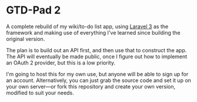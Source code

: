 # GTD-Pad 2

A complete rebuild of my wiki/to-do list app, using [Laravel 3](https://github.com/laravel) as the framework and making use of everything I've learned since building the original version.

The plan is to build out an API first, and then use that to construct the app. The API will eventually be made public, once I figure out how to implement an OAuth 2 provider, but this is a low priority.

I'm going to host this for my own use, but anyone will be able to sign up for an account. Alternatively, you can just grab the source code and set it up on your own server—or fork this repository and create your own version, modified to suit your needs.